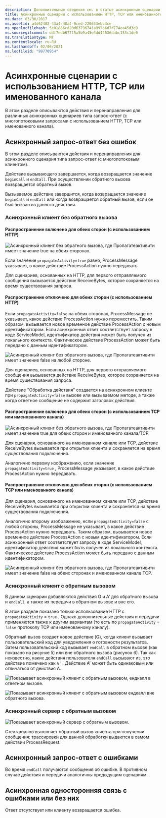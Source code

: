 ```yaml
---
description: Дополнительные сведения см. в статье асинхронные сценарии с использованием HTTP, TCP или Named-Pipe
title: Асинхронные сценарии с использованием HTTP, TCP или именованного канала
ms.date: 03/30/2017
ms.assetid: a4d62402-43a4-48a4-9ced-220633ebc4ce
ms.openlocfilehash: 5e01866cd20d63796741a097a6d7d774ea45d3d9
ms.sourcegitcommit: ddf7edb67715a5b9a45e3dd44536dabc153c1de0
ms.translationtype: MT
ms.contentlocale: ru-RU
ms.lasthandoff: 02/06/2021
ms.locfileid: "99770954"
---
```

# <a name="asynchronous-scenarios-using-http-tcp-or-named-pipe"></a>Асинхронные сценарии с использованием HTTP, TCP или именованного канала

В этом разделе описываются действия и перенаправления для различных асинхронных сценариев типа запрос-ответ (с многопотоковыми запросами с использованием HTTP, TCP или именованного канала).  
  
## <a name="asynchronous-requestreply-without-errors"></a>Асинхронный запрос-ответ без ошибок  

 В этом разделе описываются действия и перенаправления для асинхронного сценария типа запрос-ответ (с многопотоковым клиентом).  
  
 Действие вызывающего завершается, когда возвращается значение `beginCall` и `endCall`. При осуществлении обратного вызова возвращается обратный вызов.  
  
 Вызываемое действие завершится, когда возвращается значение `beginCall` и `endCall` или когда возвращается обратный вызов, если он был вызван из данного действия.  
  
### <a name="asynchronous-client-without-callback"></a>Асинхронный клиент без обратного вызова  
  
#### <a name="propagation-is-enabled-on-both-sides-using-http"></a>Распространение включено для обеих сторон (с использованием HTTP)  

 ![Асинхронный клиент без обратного вызова, где Пропагатеактивити имеет значение true на обеих сторонах.](./media/asynchronous-scenarios-using-http-tcp-or-named-pipe/asynchronous-client-no-callback.gif)
  
 Если значение `propagateActivity=true` равно, ProcessMessage указывает, в какое действие ProcessAction нужно передавать.  
  
 Для сценариев, основанных на HTTP, для первого отправляемого сообщения вызывается действие ReceiveBytes, которое сохраняется на время существования запроса.  
  
#### <a name="propagation-is-disabled-on-either-sides-using-http"></a>Распространение отключено для обеих сторон (с использованием HTTP)  

 Если `propagateActivity=false` на обеих сторонах, ProcessMessage не указывает, какое действие ProcessAction нужно переместить. Таким образом, вызывается новое временное действие ProcessAction с новым идентификатором. Если асинхронный ответ соответствует запросу в коде ServiceModel, идентификатор действия может быть получен из локального контекста. Фактическое действие ProcessAction может быть передано с данным идентификатором.  
  
 ![Асинхронный клиент без обратного вызова, где Пропагатеактивити имеет значение false на любой стороне.](./media/asynchronous-scenarios-using-http-tcp-or-named-pipe/asynchronous-scenario-propagation-disabled-either-side.gif)  

 Для сценариев, основанных на HTTP, для первого отправляемого сообщения вызывается действие ReceiveBytes, которое сохраняется на время существования запроса.  
  
 Действие "Обработка действия" создается на асинхронном клиенте при `propagateActivity=false` вызове или вызываемом методе, а также когда ответное сообщение не содержит заголовок действия.  
  
#### <a name="propagation-is-enabled-on-both-sides-using-tcp-or-named-pipe"></a>Распространение включено для обеих сторон (с использованием TCP или именованного канала)  

 ![Асинхронный клиент без обратного вызова, где Пропагатеактивити имеет значение true для обеих сторон и именованного канала/TCP.](./media/asynchronous-scenarios-using-http-tcp-or-named-pipe/asynchronous-scenario-propagation-enabled-using-tcp.gif)  
  
 Для сценария, основанного на именованном канале или TCP, действие ReceiveBytes вызывается при открытии клиента и сохраняется на время существования подключения.  
  
 Аналогично первому изображению, если значение `propagateActivity=true` , ProcessMessage указывает, в какое действие ProcessAction нужно передавать.  
  
#### <a name="propagation-is-disabled-on-either-sides-using-tcp-or-named-pipe"></a>Распространение отключено для обеих сторон (с использованием TCP или именованного канала)  

 Для сценария, основанного на именованном канале или TCP, действие ReceiveBytes вызывается при открытии клиента и сохраняется на время существования подключения.  
  
 Аналогично второму изображению, если `propagateActivity=false` с любой стороны, ProcessMessage не указывает, в какое действие ProcessAction нужно передавать. Таким образом, вызывается новое временное действие ProcessAction с новым идентификатором. Если асинхронный ответ соответствует запросу в коде ServiceModel, идентификатор действия может быть получен из локального контекста. Фактическое действие ProcessAction может быть передано с данным идентификатором.  
  
 ![Асинхронный клиент без обратного вызова, где Пропагатеактивити имеет значение false на обеих сторонах и именованном канале TCP.](./media/asynchronous-scenarios-using-http-tcp-or-named-pipe/asynchronous-scenario-propagation-disabled-using-tcp.gif)  

### <a name="asynchronous-client-with-callback"></a>Асинхронный клиент с обратным вызовом  

 В данном сценарии добавляются действия G и A’ для обратного вызова и `endCall`, а также их передачи в обратном вызове и вне его.  
  
 В этом разделе показано только использование HTTP с `propagateActivity` = `true` . Однако дополнительные действия и передачи применяются также к другим вариантам (то есть по `propagateActivity` = `false` протоколу TCP или именованному каналу).  
  
 Обратный вызов создает новое действие (G), когда клиент вызывает пользовательский код для уведомления о готовности результатов. Затем пользовательский код вызывает `endCall` в обратном вызове (как показано на рисунке 5) или вне обратного вызова (рисунок 6). Так как неизвестно, какие действия пользователя `endCall` вызывают из, это действие помечено как `A’` . Действие A’ может быть одинаковым или отличаться от действия A.  
  
 ![Показывает асинхронный клиент с обратным вызовом, ендкалл в ответном вызове.](./media/asynchronous-scenarios-using-http-tcp-or-named-pipe/asynchronous-client-callback-endcall-in-callback.gif)  

 ![Показывает асинхронный клиент с обратным вызовом ендкалл вне обратного вызова.](./media/asynchronous-scenarios-using-http-tcp-or-named-pipe/asynchronous-client-callback-endcall-outside-callback.gif)  

### <a name="asynchronous-server-with-callback"></a>Асинхронный сервер с обратным вызовом  

 ![Показывает асинхронный сервер с обратным вызовом.](./media/asynchronous-scenarios-using-http-tcp-or-named-pipe/asynchronous-server-callback.gif)  

 Стек каналов выполняет обратный вызов клиента при получении сообщения: трассировки для данной обработки выдаются в самом действии ProcessRequest.  
  
## <a name="asynchronous-requestreply-with-errors"></a>Асинхронный запрос-ответ с ошибками  

 Во время `endCall` получаются сообщения об ошибке. В противном случае действия и передачи аналогичны предыдущим сценариям.  
  
## <a name="asynchronous-one-way-with-or-without-errors"></a>Асинхронная односторонняя связь с ошибками или без них  

 Ответ отсутствует или клиенту возвращается ошибка.
